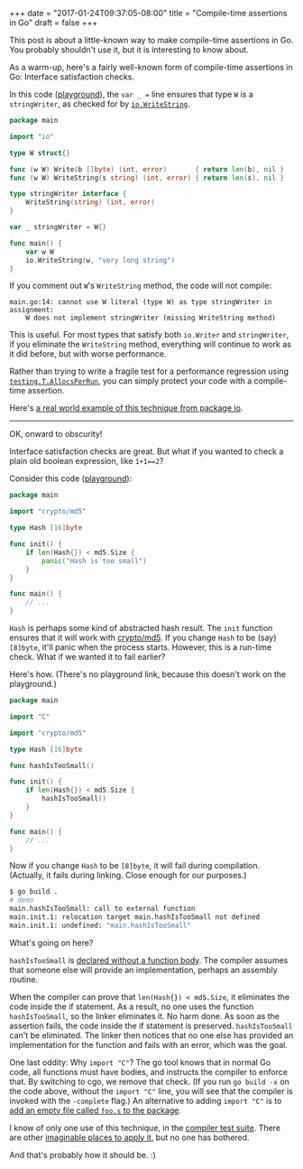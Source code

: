 +++
date = "2017-01-24T09:37:05-08:00"
title = "Compile-time assertions in Go"
draft = false
+++

This post is about a little-known way to make compile-time assertions in Go.
You probably shouldn't use it, but it is interesting to know about.

As a warm-up, here's a fairly well-known form of compile-time assertions in Go: Interface satisfaction checks.

In this code ([playground](https://play.golang.org/p/MJ6zF1oNsX)),
the `var _ =` line ensures that type `W` is a `stringWriter`,
as checked for by [`io.WriteString`](https://golang.org/pkg/io/#WriteString).

```go
package main

import "io"

type W struct{}

func (w W) Write(b []byte) (int, error)       { return len(b), nil }
func (w W) WriteString(s string) (int, error) { return len(s), nil }

type stringWriter interface {
	WriteString(string) (int, error)
}

var _ stringWriter = W{}

func main() {
	var w W
	io.WriteString(w, "very long string")
}
```

If you comment out `W`'s `WriteString` method, the code will not compile:

```
main.go:14: cannot use W literal (type W) as type stringWriter in assignment:
	W does not implement stringWriter (missing WriteString method)
```

This is useful. For most types that satisfy both `io.Writer` and `stringWriter`,
if you eliminate the `WriteString` method, everything will continue to work
as it did before, but with worse performance.

Rather than trying to write a fragile test for a performance regression using
[`testing.T.AllocsPerRun`](https://golang.org/pkg/testing/#AllocsPerRun),
you can simply protect your code with a compile-time assertion.

Here's [a real world example of this technique from package io](https://github.com/golang/go/blob/go1.8rc2/src/io/multi.go#L72).

---

OK, onward to obscurity!

Interface satisfaction checks are great.
But what if you wanted to check a plain old boolean expression, like `1+1==2`?

Consider this code ([playground](https://play.golang.org/p/mjIMWsWu4V)):

```go
package main

import "crypto/md5"

type Hash [16]byte

func init() {
	if len(Hash{}) < md5.Size {
		panic("Hash is too small")
	}
}

func main() {
	// ...
}
```

`Hash` is perhaps some kind of abstracted hash result.
The `init` function ensures that it will work with [crypto/md5](https://golang.org/pkg/crypto/md5/).
If you change `Hash` to be (say) `[8]byte`, it'll panic when the process starts.
However, this is a run-time check.
What if we wanted it to fail earlier?

Here's how. (There's no playground link, because this doesn't work on the playground.)

```go
package main

import "C"

import "crypto/md5"

type Hash [16]byte

func hashIsTooSmall()

func init() {
	if len(Hash{}) < md5.Size {
		hashIsTooSmall()
	}
}

func main() {
	// ...
}
```

Now if you change `Hash` to be `[8]byte`, it will fail during compilation.
(Actually, it fails during linking. Close enough for our purposes.)

```bash
$ go build .
# demo
main.hashIsTooSmall: call to external function
main.init.1: relocation target main.hashIsTooSmall not defined
main.init.1: undefined: "main.hashIsTooSmall"
```

What's going on here?

`hashIsTooSmall` is [declared without a function body](https://golang.org/ref/spec#Function_declarations).
The compiler assumes that someone else will provide an implementation,
perhaps an assembly routine.

When the compiler can prove that `len(Hash{}) < md5.Size`,
it eliminates the code inside the if statement.
As a result, no one uses the function `hashIsTooSmall`,
so the linker eliminates it. No harm done.
As soon as the assertion fails, the code inside the if statement is preserved.
`hashIsTooSmall` can't be eliminated.
The linker then notices that no one else has provided an implementation
for the function and fails with an error, which was the goal.

One last oddity: Why `import "C"`?
The go tool knows that in normal Go code, all functions must have bodies,
and instructs the compiler to enforce that.
By switching to cgo, we remove that check.
(If you run `go build -x` on the code above, without the `import "C"` line,
you will see that the compiler is invoked with the `-complete` flag.)
An alternative to adding `import "C"` is to [add an empty file called `foo.s`
to the package](https://github.com/golang/go/blob/go1.8rc2/src/os/signal/sig.s). 

I know of only one use of this technique,
in the [compiler test suite](https://github.com/golang/go/blob/go1.8rc2/test/fixedbugs/issue9608.dir/issue9608.go).
There are other [imaginable places to apply it](https://github.com/golang/go/blob/go1.8rc2/src/runtime/hashmap.go#L261),
but no one has bothered.

And that's probably how it should be. :)
